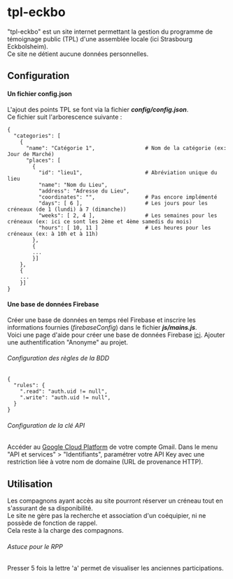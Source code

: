 # tpl-eckbo

"tpl-eckbo" est un site internet permettant la gestion du programme de témoignage public (TPL) d'une assemblée locale (ici Strasbourg Eckbolsheim).  
Ce site ne détient aucune données personnelles.

## Configuration
#### Un fichier config.json  

L'ajout des points TPL se font via la fichier *__config/config.json__*.  
Ce fichier suit l'arborescence suivante :  

```
{
  "categories": [
    {
      "name": "Catégorie 1",                # Nom de la catégorie (ex: Jour de Marché)
      "places": [
        {
          "id": "lieu1",                    # Abréviation unique du lieu
          "name": "Nom du Lieu",
          "address": "Adresse du Lieu",
          "coordinates": "",                # Pas encore implémenté
          "days": [ 6 ],                    # Les jours pour les créneaux (de 1 (lundi) à 7 (dimanche))
          "weeks": [ 2, 4 ],                # Les semaines pour les créneaux (ex: ici ce sont les 2ème et 4ème samedis du mois)
          "hours": [ 10, 11 ]               # Les heures pour les créneaux (ex: à 10h et à 11h)
        },
        {
        ...
        }]
    },
    {
    ...
    }]
}
```

#### Une base de données Firebase

Créer une base de données en temps réel Firebase et inscrire les informations fournies (*firebaseConfig*) dans le fichier *__js/mains.js__*.  
Voici une page d'aide pour créer une base de données Firebase [ici](https://firebase.google.com/docs/database/web/start#create_a_database).
Ajouter une authentification "Anonyme" au projet.

###### Configuration des règles de la BDD

```
{
  "rules": {
    ".read": "auth.uid != null",
    ".write": "auth.uid != null",
  }
}
```

###### Configuration de la clé API

Accéder au [Google Cloud Platform](https://console.cloud.google.com) de votre compte Gmail. Dans le menu "API et services" > "Identifiants", 
paramétrer votre API Key avec une restriction liée à votre nom de domaine (URL de provenance HTTP).

## Utilisation

Les compagnons ayant accès au site pourront réserver un créneau tout en s'assurant de sa disponibilité.  
Le site ne gère pas la recherche et association d'un coéquipier, ni ne possède de fonction de rappel.  
Cela reste à la charge des compagnons.

###### Astuce pour le RPP

Presser 5 fois la lettre 'a' permet de visualiser les anciennes participations.
